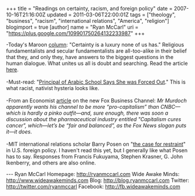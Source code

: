 +++
title = "Readings on certainty, racism, and foreign policy"
date = 2007-10-16T21:16:00Z
updated = 2011-03-06T22:00:01Z
tags = ["theology", "business", "racism", "international relations", "America", "religion"]
blogimport = true
[author]
	name = "Ryan McCarl"
	uri = "https://plus.google.com/109901750264132233987"
+++

-Today's Maroon <a href="http://maroon.uchicago.edu/online_edition/viewpoints/2007/10/16/certainty-is-a-luxury-none-of-us-has/">column</a>: "Certainty is a luxury none of us has."  Religious fundamentalists and secular fundamentalists are all-too-alike in their belief that they, and only they, have answers to the biggest questions in the human dialogue.  What unites us all is doubt and searching.  Read the article <a href="http://maroon.uchicago.edu/online_edition/viewpoints/2007/10/16/certainty-is-a-luxury-none-of-us-has/">here</a>.<br /><br />-Must-read: "<a href="http://cityroom.blogs.nytimes.com/2007/10/16/principal-of-citys-arabic-school-says-she-was-forced-out/index.html?ex=1350273600&amp;en=5fc98d5704a026df&amp;ei=5088&amp;partner=rssnyt&amp;emc=rss">Principal of Arabic School Says She was Forced Out</a>."  This is what racist, nativist hysteria looks like.<br /><br />-From an Economist <a href="http://www.economist.com/displayStory.cfm?story_id=9973918&amp;fsrc=RSS">article</a> on the new Fox Business Channel: <em>Mr Murdoch apparently wants his channel to be more “pro-capitalism” than CNBC—which is hardly a pinko outfit—and, sure enough, there was soon a discussion about the pharmaceutical industry entitled "Capitalism cures cancer", which—let’s be “fair and balanced”, as the Fox News slogan puts it—it does</em>.<br /><br />-MIT international relations scholar Barry Posen on "<a href="http://www.the-american-interest.com/ai2/article.cfm?Id=331&amp;MId=16">the case for restraint</a>" in U.S. foreign policy.  I haven't read this yet, but I generally like what Posen has to say.  Responses from Francis Fukuyama, Stephen Krasner, G. John Ikenberry, and others are also online.<div class="blogger-post-footer">---
Ryan McCarl
Homepage: http://ryanmccarl.com
Wide Awake Minds: http://www.wideawakeminds.com
Blog: http://blog.ryanmccarl.com
Twitter: http://twitter.com/ryanmccarl
Facebook: http://fb.wideawakeminds.com</div>

